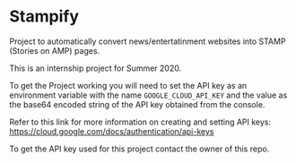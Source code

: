 # Stampify

Project to automatically convert news/entertatinment websites into STAMP
(Stories on AMP) pages.

This is an internship project for Summer 2020.

To get the Project working you will need to set the API key as an environment 
variable with the name `GOOGLE_CLOUD_API_KEY` and the value as the base64 
encoded string of the API key obtained from the console.

Refer to this link for more information on creating and setting API keys:
https://cloud.google.com/docs/authentication/api-keys

To get the API key used for this project contact the owner of this repo.